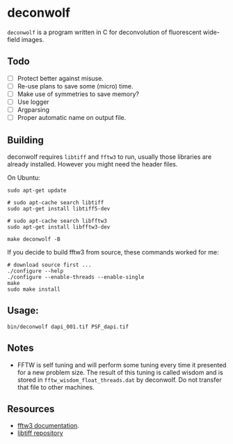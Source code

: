 # deconwolf

`deconwolf` is a program written in C for deconvolution of fluorescent wide-field images.

## Todo
 - [ ] Protect better against misuse.
 - [ ] Re-use plans to save some (micro) time.
 - [ ] Make use of symmetries to save memory?
 - [ ] Use logger
 - [ ] Argparsing
 - [ ] Proper automatic name on output file.

## Building
deconwolf requires `libtiff` and `fftw3` to run, usually those libraries are already installed. However you might need the header files.

On Ubuntu:
```
sudo apt-get update

# sudo apt-cache search libtiff 
sudo apt-get install libtiff5-dev

# sudo apt-cache search libfftw3
sudo apt-get install libfftw3-dev

make deconwolf -B
```

If you decide to build fftw3 from source, these commands worked for me:
```
# download source first ...
./configure --help
./configure --enable-threads --enable-single
make
sudo make install
```
## Usage:
```
bin/deconwolf dapi_001.tif PSF_dapi.tif
```

## Notes
 * FFTW is self tuning and will perform some tuning every time it presented for a new problem size. The result of this tuning is called wisdom and is stored in `fftw_wisdom_float_threads.dat` by deconwolf. Do not transfer that file to other machines.

## Resources
 * [fftw3 documentation](http://www.fftw.org/fftw3_doc/).
 * [libtiff repository](https://gitlab.com/libtiff/libtiff)


